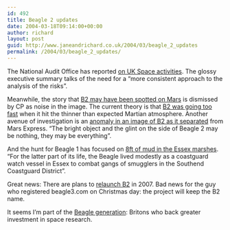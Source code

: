 ```yaml
---
id: 492
title: Beagle 2 updates
date: 2004-03-18T09:14:00+00:00
author: richard
layout: post
guid: http://www.janeandrichard.co.uk/2004/03/beagle_2_updates
permalink: /2004/03/beagle_2_updates/
---
```

The National Audit Office has reported [on UK Space activities](http://www.nao.org.uk/pn/03-04/0304359.htm). The glossy executive summary talks of the need for a &#8220;more consistent approach to the analysis of the risks&#8221;. 

Meanwhile, the story that [B2 may have been spotted on Mars](http://msnbc.msn.com/id/4479868/) is dismissed by CP as noise in the image. The current theory is that [B2 was going too fast](http://news.bbc.co.uk/1/hi/sci/tech/3543295.stm) when it hit the thinner than expected Martian atmosphere. Another avenue of investigation is an [anomaly in an image of B2 as it separated](http://www.smh.com.au/articles/2004/03/09/1078594370654.html) from Mars Express. &#8220;The bright object and the glint on the side of Beagle 2 may be nothing, they may be everything&#8221;.

And the hunt for Beagle 1 has focused on [8ft of mud in the Essex marshes](http://www.telegraph.co.uk/connected/main.jhtml?xml=/connected/2004/03/10/ecfbeag10.xml&sSheet=/connected/2004/03/10/ixconn.html). &#8220;For the latter part of its life, the Beagle lived modestly as a coastguard watch vessel in Essex to combat gangs of smugglers in the Southend Coastguard District&#8221;.

Great news: There are plans to [relaunch B2](http://news.bbc.co.uk/2/hi/uk_news/wales/3519626.stm) in 2007. Bad news for the guy who registered beagle3.com on Christmas day: the project will keep the B2 name.

It seems I&#8217;m part of the [Beagle generation](http://www.guardian.co.uk/spacedocumentary/story/0,2763,1159314,00.html): Britons who back greater investment in space research.